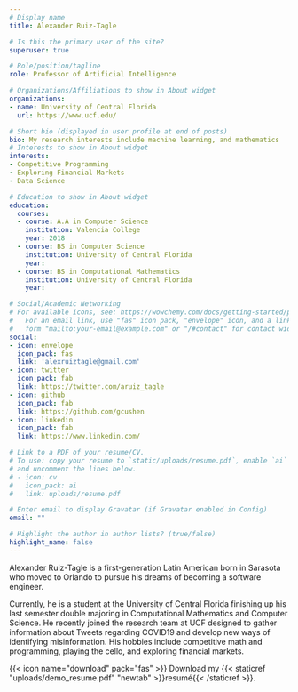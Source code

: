 ```yaml
---
# Display name
title: Alexander Ruiz-Tagle

# Is this the primary user of the site?
superuser: true

# Role/position/tagline
role: Professor of Artificial Intelligence

# Organizations/Affiliations to show in About widget
organizations:
- name: University of Central Florida
  url: https://www.ucf.edu/

# Short bio (displayed in user profile at end of posts)
bio: My research interests include machine learning, and mathematics
# Interests to show in About widget
interests:
- Competitive Programming
- Exploring Financial Markets
- Data Science

# Education to show in About widget
education:
  courses:
  - course: A.A in Computer Science
    institution: Valencia College
    year: 2018
  - course: BS in Computer Science
    institution: University of Central Florida
    year:
  - course: BS in Computational Mathematics
    institution: University of Central Florida
    year:

# Social/Academic Networking
# For available icons, see: https://wowchemy.com/docs/getting-started/page-builder/#icons
#   For an email link, use "fas" icon pack, "envelope" icon, and a link in the
#   form "mailto:your-email@example.com" or "/#contact" for contact widget.
social:
- icon: envelope
  icon_pack: fas
  link: 'alexruiztagle@gmail.com'
- icon: twitter
  icon_pack: fab
  link: https://twitter.com/aruiz_tagle
- icon: github
  icon_pack: fab
  link: https://github.com/gcushen
- icon: linkedin
  icon_pack: fab
  link: https://www.linkedin.com/

# Link to a PDF of your resume/CV.
# To use: copy your resume to `static/uploads/resume.pdf`, enable `ai` icons in `params.toml`, 
# and uncomment the lines below.
# - icon: cv
#   icon_pack: ai
#   link: uploads/resume.pdf

# Enter email to display Gravatar (if Gravatar enabled in Config)
email: ""

# Highlight the author in author lists? (true/false)
highlight_name: false
---
```


Alexander Ruiz-Tagle is a first-generation Latin American born in Sarasota who moved to Orlando to pursue his dreams of becoming a software engineer.

Currently, he is a student at the University of Central Florida finishing up his last semester double majoring in Computational Mathematics and Computer Science. He recently joined the research team at UCF designed to gather information about Tweets regarding COVID19 and develop new ways of identifying misinformation. His hobbies include competitive math and programming, playing the cello, and exploring financial markets.

{{< icon name="download" pack="fas" >}} Download my {{< staticref "uploads/demo_resume.pdf" "newtab" >}}resumé{{< /staticref >}}.
